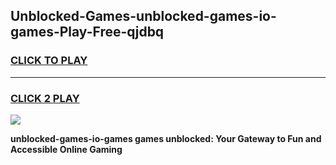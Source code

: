 
## Unblocked-Games-unblocked-games-io-games-Play-Free-qjdbq
<h3>
<a href="https://premium76.site?title=unblocked-games-io-games&ref=18A1">CLICK TO PLAY</a></h3>
<hr>

<h3>
<a href="https://premium76.site?title=unblocked-games-io-games&ref=18A1">CLICK 2 PLAY</a>
  
</h3>

<a href="https://premium76.site?title=unblocked-games-io-games&ref=18A1"><img src="https://clearcache.store/games.png"></a>


**unblocked-games-io-games games unblocked: Your Gateway to Fun and Accessible Online Gaming**
